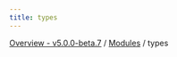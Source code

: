 ```yaml
---
title: types
---
```


[Overview - v5.0.0-beta.7](../README.en.md) / [Modules](../modules.en.md) / types
